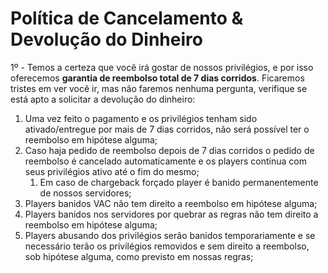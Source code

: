 # Política de Cancelamento & Devolução do Dinheiro

1º - Temos a certeza que você irá gostar de nossos privilégios, e por isso oferecemos **garantia de reembolso total de 7 dias corridos**. Ficaremos tristes em ver você ir, mas não faremos nenhuma pergunta, verifique se está apto a solicitar a devolução do dinheiro:

1. Uma vez feito o pagamento e os privilégios tenham sido ativado/entregue por mais de 7 dias corridos, não será possível ter o reembolso em hipótese alguma;
2. Caso haja pedido de reembolso depois de 7 dias corridos o pedido de reembolso é cancelado automaticamente e os players continua com seus privilégios ativo até o fim do mesmo;
   1. Em caso de chargeback forçado player é banido permanentemente de nossos servidores;
3. Players banidos VAC não tem direito a reembolso em hipótese alguma;
4. Players banidos nos servidores por quebrar as regras não tem direito a reembolso em hipótese alguma;
5. Players abusando dos privilégios serão banidos temporariamente e se necessário terão os privilégios removidos e sem direito a reembolso, sob hipótese alguma, como previsto em nossas regras;

